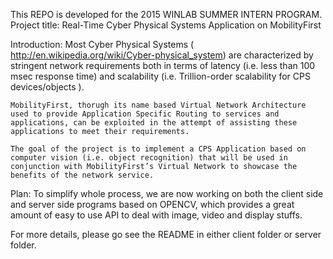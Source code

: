 This REPO is developed for the 2015 WINLAB SUMMER INTERN PROGRAM.
Project title: Real-Time Cyber Physical Systems Application on MobilityFirst

Introduction:
	Most Cyber Physical Systems (​http://en.wikipedia.org/wiki/Cyber-physical_system) are characterized by stringent network requirements both in terms of latency (i.e. less than 100 msec response time) and scalability (i.e. Trillion-order scalability for CPS devices/objects ).

	MobilityFirst, thorugh its name based Virtual Network Architecture used to provide Application Specific Routing to services and applications, can be exploited in the attempt of assisting these applications to meet their requirements.

	The goal of the project is to implement a CPS Application based on computer vision (i.e. object recognition) that will be used in conjunction with MobilityFirst’s Virtual Network to showcase the benefits of the network service.

Plan:
	To simplify whole process, we are now working on both the client side and server side programs based on OPENCV, which provides a great amount of easy to use API to deal with image, video and display stuffs.

For more details, please go see the README in either client folder or server folder.